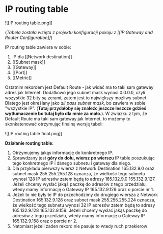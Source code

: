 # IP routing table
![[IP routing table.png]]

(*Tabela została wzięta z projektu konfiguracji pokoju z [[IP Gateway and Router Configuration]]*)

IP routing table zawiera w sobie:
1. IP dla [[Network destination]]
2. [[Subnet mask]]
3. [[Gateway]]
4. [[Port]]
5. [[Metric]] 

Ostatnim rekordem jest Default Route - jak widać ma to taki sam gateway adres jak Internet. Dodatkowo jego subnet mask wynosi $0.0.0.0$, czyli wszystkie 32 bity są zerami, zatem jest to największy możliwy subnet. Dlatego jest określany jako *all pass subnet mask*, bo zawiera w sobie "wszystkie IP".  (**Tutaj przydałoby się znaleźc jeszcze leszcze gdzieś wytłumaczenie bo tutaj było dla mnie za mało.**). W zwiazku z tym, że Default Route ma taki sam gateway jak Internet, to możemy to skonkatenować otrzymując finalną wersję tabeli:

![[IP routing table final.png]]

**Działanie routing table:**
1. Otrzymujemy jakąs informację do konkretnego IP. 
2. Sprawdzany jest **góry do dołu, wiersz po wierszu** IP table poszukując tego konkretnego IP i danego subnetu i gateway dla niego.
3. Dla przykładu pierwszy wiersz z Network Destination $165.132.9.0$ oraz subnet mask $255.255.255.128$ oznacza, że wielkość tego subnetu wynosi 128 IP adresów zatem będą to adresy $165.132.9.0 ~ 165.132.9.127$. Jeżeli chcemy wysłać jakąś paczkę do adresów z tego przedziału, wtedy mamy informację o Gateway IP $165.132.9.126$ oraz o porcie nr $1$.
4. Jeżeli to nie były te IP do przechodzimy do drugiego wiersza  z Network Destination $165.132.9.128$ oraz subnet mask $255.255.255.224$ oznacza, że wielkość tego subnetu wynosi 32 IP adresów zatem będą to adresy $165.132.9.128 ~ 165.132.9.159$. Jeżeli chcemy wysłać jakąś paczkę do adresów z tego przedziału, wtedy mamy informację o Gateway IP $165.132.9.158$ oraz o porcie nr $2$.
5. Natomiast jeżeli żaden rekord nie pasuje to wtedy ruch przekierow